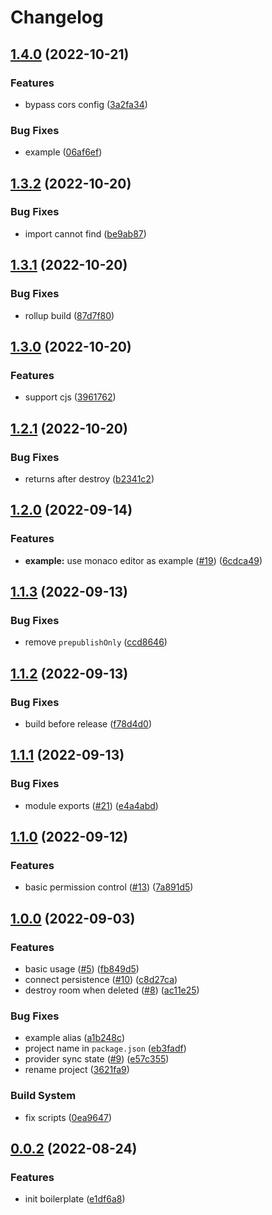 # Changelog

## [1.4.0](https://github.com/TexteaInc/y-socket.io/compare/y-socket.io-v1.3.2...y-socket.io-v1.4.0) (2022-10-21)


### Features

* bypass cors config ([3a2fa34](https://github.com/TexteaInc/y-socket.io/commit/3a2fa349ab66c835a37f7dd076047514714c209e))


### Bug Fixes

* example ([06af6ef](https://github.com/TexteaInc/y-socket.io/commit/06af6ef89e465aac9befdd48a76bd0dedc4b25f2))

## [1.3.2](https://github.com/TexteaInc/y-socket.io/compare/y-socket.io-v1.3.1...y-socket.io-v1.3.2) (2022-10-20)


### Bug Fixes

* import cannot find ([be9ab87](https://github.com/TexteaInc/y-socket.io/commit/be9ab87a2e2964533e6348840e3b8e3c64030ba8))

## [1.3.1](https://github.com/TexteaInc/y-socket.io/compare/y-socket.io-v1.3.0...y-socket.io-v1.3.1) (2022-10-20)


### Bug Fixes

* rollup build ([87d7f80](https://github.com/TexteaInc/y-socket.io/commit/87d7f80ca859fa90918290f4287c07e41882f3a1))

## [1.3.0](https://github.com/TexteaInc/y-socket.io/compare/y-socket.io-v1.2.1...y-socket.io-v1.3.0) (2022-10-20)


### Features

* support cjs ([3961762](https://github.com/TexteaInc/y-socket.io/commit/3961762937542e61acf74f8daaf1e11eea0b5f2c))

## [1.2.1](https://github.com/TexteaInc/y-socket.io/compare/y-socket.io-v1.2.0...y-socket.io-v1.2.1) (2022-10-20)


### Bug Fixes

* returns after destroy ([b2341c2](https://github.com/TexteaInc/y-socket.io/commit/b2341c2a0a2ae7ab1311282e1672672d2582ec69))

## [1.2.0](https://github.com/TexteaInc/y-socket.io/compare/y-socket.io-v1.1.3...y-socket.io-v1.2.0) (2022-09-14)


### Features

* **example:** use monaco editor as example ([#19](https://github.com/TexteaInc/y-socket.io/issues/19)) ([6cdca49](https://github.com/TexteaInc/y-socket.io/commit/6cdca4909f9af975e72116f11f9f559937f2e08a))

## [1.1.3](https://github.com/TexteaInc/y-socket.io/compare/y-socket.io-v1.1.2...y-socket.io-v1.1.3) (2022-09-13)


### Bug Fixes

* remove `prepublishOnly` ([ccd8646](https://github.com/TexteaInc/y-socket.io/commit/ccd86467cd356f2ac683191b70ebb211ae9362b3))

## [1.1.2](https://github.com/TexteaInc/y-socket.io/compare/y-socket.io-v1.1.1...y-socket.io-v1.1.2) (2022-09-13)


### Bug Fixes

* build before release ([f78d4d0](https://github.com/TexteaInc/y-socket.io/commit/f78d4d0c2d45572dac10aecacd69b5d62c440e8e))

## [1.1.1](https://github.com/TexteaInc/y-socket.io/compare/y-socket.io-v1.1.0...y-socket.io-v1.1.1) (2022-09-13)


### Bug Fixes

* module exports ([#21](https://github.com/TexteaInc/y-socket.io/issues/21)) ([e4a4abd](https://github.com/TexteaInc/y-socket.io/commit/e4a4abd1f2985c3923302c7f3e3472dabfedc764))

## [1.1.0](https://github.com/TexteaInc/y-socket.io/compare/y-socket.io-v1.0.0...y-socket.io-v1.1.0) (2022-09-12)


### Features

* basic permission control ([#13](https://github.com/TexteaInc/y-socket.io/issues/13)) ([7a891d5](https://github.com/TexteaInc/y-socket.io/commit/7a891d5b0f1e22bdb315b11ea9b5a3397928110a))

## [1.0.0](https://github.com/TexteaInc/y-socket.io/compare/y-socket.io-v0.0.2...y-socket.io-v1.0.0) (2022-09-03)


### Features

* basic usage ([#5](https://github.com/TexteaInc/y-socket.io/issues/5)) ([fb849d5](https://github.com/TexteaInc/y-socket.io/commit/fb849d5f205c923214d46b6148af598cf2475e0c))
* connect persistence ([#10](https://github.com/TexteaInc/y-socket.io/issues/10)) ([c8d27ca](https://github.com/TexteaInc/y-socket.io/commit/c8d27ca99031d3033ec915dc82e36fc64e19416c))
* destroy room when deleted ([#8](https://github.com/TexteaInc/y-socket.io/issues/8)) ([ac11e25](https://github.com/TexteaInc/y-socket.io/commit/ac11e257394c469719fb9e3c8ad70748cf209830))


### Bug Fixes

* example alias ([a1b248c](https://github.com/TexteaInc/y-socket.io/commit/a1b248ccd3416f3215008da6454036e73b62712e))
* project name in `package.json` ([eb3fadf](https://github.com/TexteaInc/y-socket.io/commit/eb3fadf692a03c0785e5220ac76c96e1e11446b8))
* provider sync state ([#9](https://github.com/TexteaInc/y-socket.io/issues/9)) ([e57c355](https://github.com/TexteaInc/y-socket.io/commit/e57c355d4c7a8148521a2b9c6c66b15ad85802e5))
* rename project ([3621fa9](https://github.com/TexteaInc/y-socket.io/commit/3621fa98b988da70a3caec6e3468ad39a36cf7e2))


### Build System

* fix scripts ([0ea9647](https://github.com/TexteaInc/y-socket.io/commit/0ea964799df71f596bd74c3c2d96b2049fd153c3))

## [0.0.2](https://github.com/TexteaInc/y-socket.io/compare/y-socket.io-v0.0.1...y-socket.io-v0.0.2) (2022-08-24)


### Features

* init boilerplate ([e1df6a8](https://github.com/TexteaInc/y-socket.io/commit/e1df6a81d4f60ba639ba977886aa7ffdc7362595))

